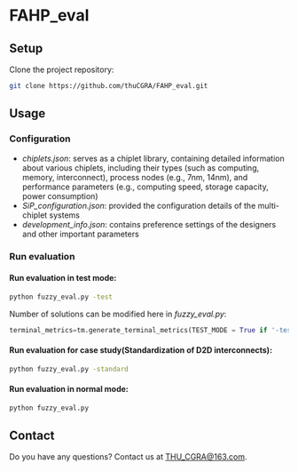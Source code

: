 # FAHP_eval

## Setup

Clone the project repository:
```bash
git clone https://github.com/thuCGRA/FAHP_eval.git
```

## Usage

### Configuration

* *chiplets.json*: serves as a chiplet library, containing detailed information about various chiplets, including their types (such as computing, memory, interconnect), process nodes (e.g., 7nm, 14nm), and performance parameters (e.g., computing speed, storage capacity, power consumption)
* *SiP_configuration.json*: provided the configuration details of the multi-chiplet systems
* *development_info.json*: contains preference settings of the designers and other important parameters

### Run evaluation

#### Run evaluation in test mode:

```bash
python fuzzy_eval.py -test
```

Number of solutions can be modified here in *fuzzy_eval.py*:

```python
terminal_metrics=tm.generate_terminal_metrics(TEST_MODE = True if '-test' in sys.argv else False, n_solutions_TEST=10)
```

#### Run evaluation for case study(Standardization of D2D interconnects):

```bash
python fuzzy_eval.py -standard
```

#### Run evaluation in normal mode:

```bash
python fuzzy_eval.py
```

## Contact

Do you have any questions? Contact us at THU_CGRA@163.com.


